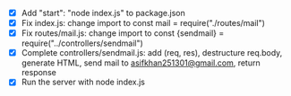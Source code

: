 - [x] Add "start": "node index.js" to package.json
- [x] Fix index.js: change import to const mail = require("./routes/mail")
- [x] Fix routes/mail.js: change import to const {sendmail} = require("../controllers/sendmail")
- [x] Complete controllers/sendmail.js: add (req, res), destructure req.body, generate HTML, send mail to asifkhan251301@gmail.com, return response
- [x] Run the server with node index.js
